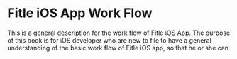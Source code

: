 # Fitle iOS App Work Flow

This is a general description for the work flow of Fitle iOS App. The purpose of this book is for iOS developer who are new to file to have a general understanding of the basic work flow of Fitle iOS app, so that he or she can    

